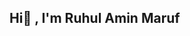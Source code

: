 ## Hi👋 , I'm Ruhul Amin Maruf

<!--
**marufhasan-122/marufhasan-122** is a ✨ _special_ ✨ repository because its `README.md` (this file) appears on your GitHub profile.

Here are some ideas to get you started: 

- 🔭 I’m currently working on Machine Learning
- 🌱 I’m currently learning Machine Learning Algorithm
- 👯 I’m looking to collaborate on ...
- 🤔 I’m looking for help with ...
- 💬 Ask me about Python, Machine Learning
- 📫 How to reach me: ruhulamin43416@gmail.com
- 😄 Pronouns: ...
- ⚡ Fun fact: Laughing All time 
-->
